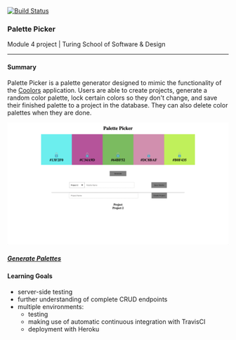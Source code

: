 [![Build Status](https://travis-ci.org/michellehoffman/palette-picker.svg?branch=master)](https://travis-ci.org/michellehoffman/palette-picker)

### Palette Picker
Module 4 project | Turing School of Software & Design

---

#### Summary
Palette Picker is a palette generator designed to mimic the functionality of the [Coolors](https://coolors.co/000000-291528-3a3e3b-f0eff4-9e829c) application. Users are able to create projects, generate a random color palette, lock certain colors so they don't change, and save their finished palette to a project in the database. They can also delete color palettes when they are done.

![Gif of Palette Picker](https://github.com/michellehoffman/palette-picker/blob/master/palette-picker-gif.gif)

##### [Generate Palettes](https://palette-generator-mh.herokuapp.com/)

#### Learning Goals
  * server-side testing
  * further understanding of complete CRUD endpoints
  * multiple environments:
    * testing
    * making use of automatic continuous integration with TravisCI
    * deployment with Heroku
